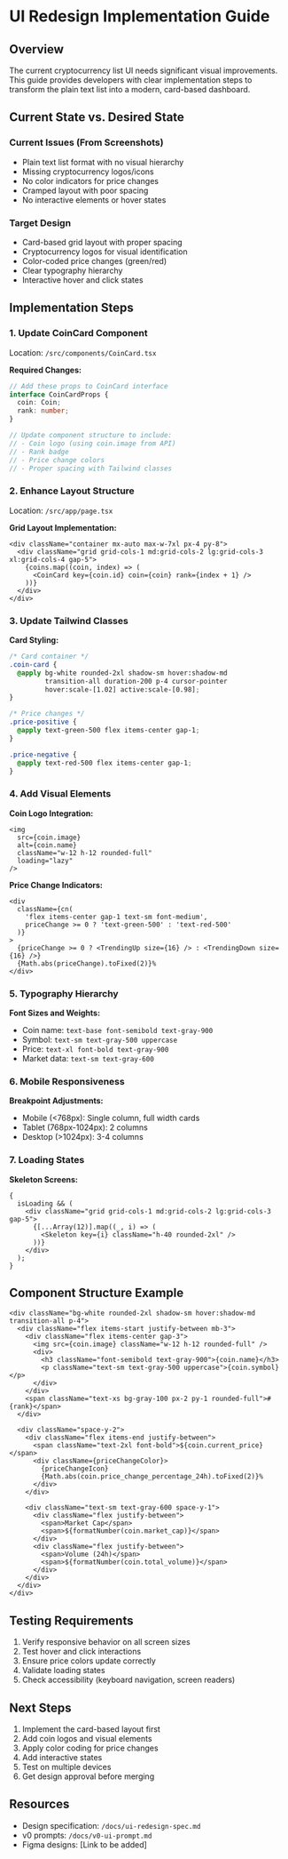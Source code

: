 # UI Redesign Implementation Guide

## Overview

The current cryptocurrency list UI needs significant visual improvements. This guide provides developers with clear implementation steps to transform the plain text list into a modern, card-based dashboard.

## Current State vs. Desired State

### Current Issues (From Screenshots)

- Plain text list format with no visual hierarchy
- Missing cryptocurrency logos/icons
- No color indicators for price changes
- Cramped layout with poor spacing
- No interactive elements or hover states

### Target Design

- Card-based grid layout with proper spacing
- Cryptocurrency logos for visual identification
- Color-coded price changes (green/red)
- Clear typography hierarchy
- Interactive hover and click states

## Implementation Steps

### 1. Update CoinCard Component

Location: `/src/components/CoinCard.tsx`

**Required Changes:**

```typescript
// Add these props to CoinCard interface
interface CoinCardProps {
  coin: Coin;
  rank: number;
}

// Update component structure to include:
// - Coin logo (using coin.image from API)
// - Rank badge
// - Price change colors
// - Proper spacing with Tailwind classes
```

### 2. Enhance Layout Structure

Location: `/src/app/page.tsx`

**Grid Layout Implementation:**

```tsx
<div className="container mx-auto max-w-7xl px-4 py-8">
  <div className="grid grid-cols-1 md:grid-cols-2 lg:grid-cols-3 xl:grid-cols-4 gap-5">
    {coins.map((coin, index) => (
      <CoinCard key={coin.id} coin={coin} rank={index + 1} />
    ))}
  </div>
</div>
```

### 3. Update Tailwind Classes

**Card Styling:**

```css
/* Card container */
.coin-card {
  @apply bg-white rounded-2xl shadow-sm hover:shadow-md 
         transition-all duration-200 p-4 cursor-pointer
         hover:scale-[1.02] active:scale-[0.98];
}

/* Price changes */
.price-positive {
  @apply text-green-500 flex items-center gap-1;
}

.price-negative {
  @apply text-red-500 flex items-center gap-1;
}
```

### 4. Add Visual Elements

**Coin Logo Integration:**

```tsx
<img
  src={coin.image}
  alt={coin.name}
  className="w-12 h-12 rounded-full"
  loading="lazy"
/>
```

**Price Change Indicators:**

```tsx
<div
  className={cn(
    'flex items-center gap-1 text-sm font-medium',
    priceChange >= 0 ? 'text-green-500' : 'text-red-500'
  )}
>
  {priceChange >= 0 ? <TrendingUp size={16} /> : <TrendingDown size={16} />}
  {Math.abs(priceChange).toFixed(2)}%
</div>
```

### 5. Typography Hierarchy

**Font Sizes and Weights:**

- Coin name: `text-base font-semibold text-gray-900`
- Symbol: `text-sm text-gray-500 uppercase`
- Price: `text-xl font-bold text-gray-900`
- Market data: `text-sm text-gray-600`

### 6. Mobile Responsiveness

**Breakpoint Adjustments:**

- Mobile (<768px): Single column, full width cards
- Tablet (768px-1024px): 2 columns
- Desktop (>1024px): 3-4 columns

### 7. Loading States

**Skeleton Screens:**

```tsx
{
  isLoading && (
    <div className="grid grid-cols-1 md:grid-cols-2 lg:grid-cols-3 gap-5">
      {[...Array(12)].map((_, i) => (
        <Skeleton key={i} className="h-40 rounded-2xl" />
      ))}
    </div>
  );
}
```

## Component Structure Example

```tsx
<div className="bg-white rounded-2xl shadow-sm hover:shadow-md transition-all p-4">
  <div className="flex items-start justify-between mb-3">
    <div className="flex items-center gap-3">
      <img src={coin.image} className="w-12 h-12 rounded-full" />
      <div>
        <h3 className="font-semibold text-gray-900">{coin.name}</h3>
        <p className="text-sm text-gray-500 uppercase">{coin.symbol}</p>
      </div>
    </div>
    <span className="text-xs bg-gray-100 px-2 py-1 rounded-full">#{rank}</span>
  </div>

  <div className="space-y-2">
    <div className="flex items-end justify-between">
      <span className="text-2xl font-bold">${coin.current_price}</span>
      <div className={priceChangeColor}>
        {priceChangeIcon}
        {Math.abs(coin.price_change_percentage_24h).toFixed(2)}%
      </div>
    </div>

    <div className="text-sm text-gray-600 space-y-1">
      <div className="flex justify-between">
        <span>Market Cap</span>
        <span>${formatNumber(coin.market_cap)}</span>
      </div>
      <div className="flex justify-between">
        <span>Volume (24h)</span>
        <span>${formatNumber(coin.total_volume)}</span>
      </div>
    </div>
  </div>
</div>
```

## Testing Requirements

1. Verify responsive behavior on all screen sizes
2. Test hover and click interactions
3. Ensure price colors update correctly
4. Validate loading states
5. Check accessibility (keyboard navigation, screen readers)

## Next Steps

1. Implement the card-based layout first
2. Add coin logos and visual elements
3. Apply color coding for price changes
4. Add interactive states
5. Test on multiple devices
6. Get design approval before merging

## Resources

- Design specification: `/docs/ui-redesign-spec.md`
- v0 prompts: `/docs/v0-ui-prompt.md`
- Figma designs: [Link to be added]
